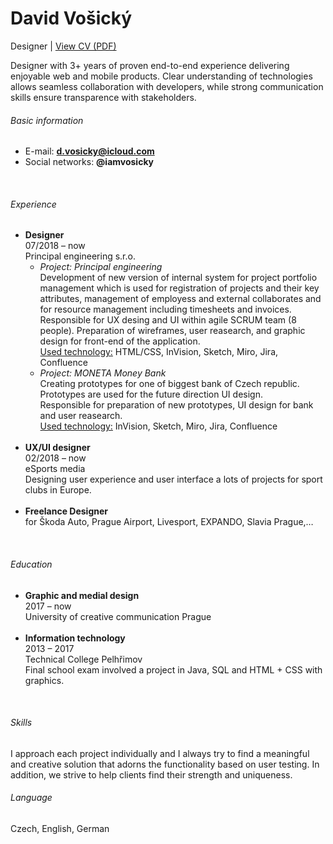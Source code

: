 # David Vošický
Designer |
[View CV (PDF)](cv-2020-davidvosicky.pdf)<br>

Designer with 3+ years of proven end-to-end experience delivering enjoyable web and mobile products. Clear understanding of technologies allows seamless collaboration with developers, while strong communication skills ensure transparence with stakeholders.

###### Basic information
- E-mail: **d.vosicky@icloud.com** <br>
- Social networks: **@iamvosicky** <br>
<br>

###### Experience
- **Designer** <br>
  07/2018 – now <br>
  Principal engineering s.r.o.<br>
  - *Project: Principal engineering* <br>
  Development of new version of internal system for project portfolio management which is used for registration of projects and their key attributes, management of employess and external collaborates and for resource management including timesheets and invoices.<br>
Responsible for UX desing and UI within agile SCRUM team (8 people). Preparation of wireframes, user reasearch, and graphic design for front-end of the application.<br>
<u>Used technology:</u> HTML/CSS, InVision, Sketch, Miro, Jira, Confluence<br>
  - *Project: MONETA Money Bank* <br>
 Creating prototypes for one of biggest bank of Czech republic. Prototypes are used for the future direction UI design.<br> 
Responsible for preparation of new prototypes, UI design for bank and user reasearch.<br>
<u>Used technology:</u> InVision, Sketch, Miro, Jira, Confluence<br><br>
- **UX/UI designer** <br>
  02/2018 – now <br>
  eSports media<br>
  Designing user experience and user interface a lots of projects for sport clubs in Europe.<br><br>
- **Freelance Designer** <br>
  for Škoda Auto, Prague Airport, Livesport, EXPANDO, Slavia Prague,…
<br>

###### Education
- **Graphic and medial design** <br>
  2017 – now <br>
  University of creative communication Prague<br><br>
- **Information technology** <br>
  2013 – 2017 <br>
  Technical College Pelhřimov<br>
  Final school exam involved a project in Java, SQL and HTML + CSS with graphics.<br>
<br>

###### Skills  
I approach each project individually and I always try to find a meaningful and creative solution that adorns the functionality based on user testing. In addition, we strive to help clients find their strength and uniqueness.
<br>

###### Language  
Czech, English, German
